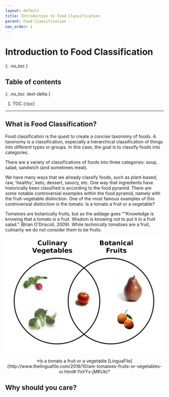 ```yaml
---
layout: default
title: Introduction to Food Classification
parent: Food Classification
nav_order: 1
---
```


# Introduction to Food Classification
{: .no_toc }

## Table of contents
{: .no_toc .text-delta }

1. TOC
{:toc}

---

## What is Food Classification?

Food classification is the quest to create a concise taxonomy of foods. A taxonomy is a classification, especially a hierarchical classification of things into different types or groups. In this case, the goal is to classify foods into categories. 

There are a variety of classifications of foods into three categories: soup, salad, sandwich (and sometimes meat). 

We have many ways that we already classify foods, such as plant-based, raw, 'healthy', keto, dessert, savory, etc. One way that ingredients have historically been classified is according to the food pyramid. There are some notable controversial examples within the food pyramid, namely with the fruit-vegetable distinction. One of the most famous examples of this controversial distinction is the tomato. Is a tomato a fruit or a vegetable?

Tomatoes are botanically fruits, but as the addage goes "“Knowledge is knowing that a tomato is a fruit. Wisdom is knowing not to put it in a fruit salad.” (Brian O’Driscoll, 2009). While *technically* tomatoes are a fruit, culinarily we do not consider them to be fruits. 

<p align="center">
<img src="/assets/images/Botanical_Fruit_and_Culinary_Vegetables.png" width="600">
</p>
  
<p align="center">
*Is a tomato a fruit or a vegetable [LinguaFile](http://www.thelinguafile.com/2016/10/are-tomatoes-fruits-or-vegetables-or.html#.YoVYx-jMKUk)*
</p>



## Why should you care?
